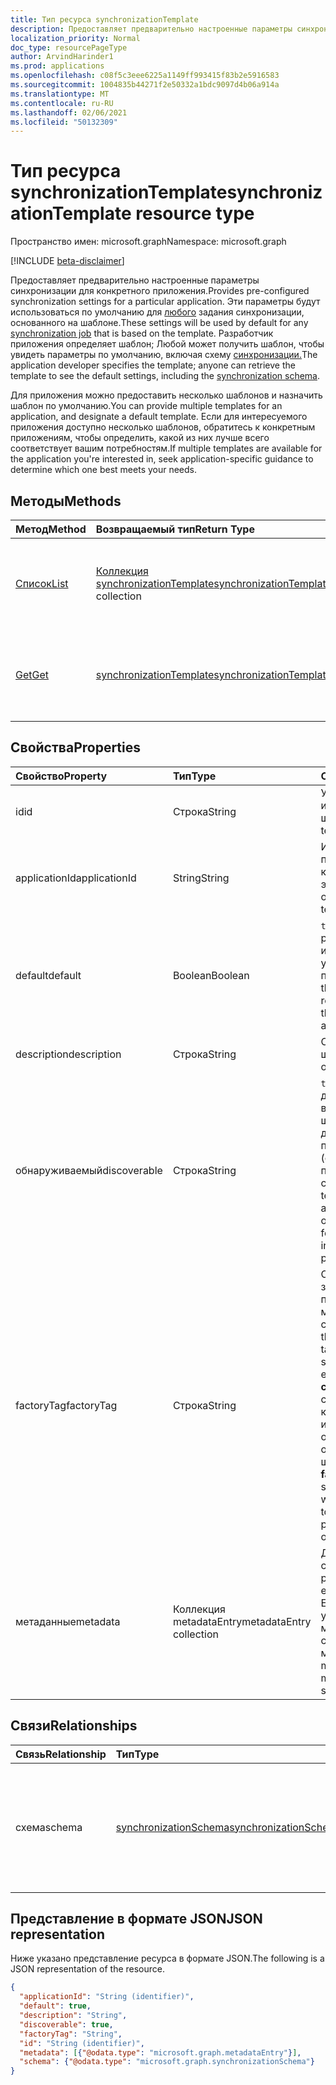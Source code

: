 ```yaml
---
title: Тип ресурса synchronizationTemplate
description: Предоставляет предварительно настроенные параметры синхронизации для конкретного приложения.
localization_priority: Normal
doc_type: resourcePageType
author: ArvindHarinder1
ms.prod: applications
ms.openlocfilehash: c08f5c3eee6225a1149ff993415f83b2e5916583
ms.sourcegitcommit: 1004835b44271f2e50332a1bdc9097d4b06a914a
ms.translationtype: MT
ms.contentlocale: ru-RU
ms.lasthandoff: 02/06/2021
ms.locfileid: "50132309"
---
```

# <a name="synchronizationtemplate-resource-type"></a><span data-ttu-id="ac733-103">Тип ресурса synchronizationTemplate</span><span class="sxs-lookup"><span data-stu-id="ac733-103">synchronizationTemplate resource type</span></span>

<span data-ttu-id="ac733-104">Пространство имен: microsoft.graph</span><span class="sxs-lookup"><span data-stu-id="ac733-104">Namespace: microsoft.graph</span></span>

[!INCLUDE [beta-disclaimer](../../includes/beta-disclaimer.md)]

<span data-ttu-id="ac733-105">Предоставляет предварительно настроенные параметры синхронизации для конкретного приложения.</span><span class="sxs-lookup"><span data-stu-id="ac733-105">Provides pre-configured synchronization settings for a particular application.</span></span> <span data-ttu-id="ac733-106">Эти параметры будут использоваться по умолчанию для [любого](synchronization-synchronizationjob.md) задания синхронизации, основанного на шаблоне.</span><span class="sxs-lookup"><span data-stu-id="ac733-106">These settings will be used by default for any [synchronization job](synchronization-synchronizationjob.md) that is based on the template.</span></span> <span data-ttu-id="ac733-107">Разработчик приложения определяет шаблон; Любой может получить шаблон, чтобы увидеть параметры по умолчанию, включая схему [синхронизации.](synchronization-synchronizationschema.md)</span><span class="sxs-lookup"><span data-stu-id="ac733-107">The application developer specifies the template; anyone can retrieve the template to see the default settings, including the [synchronization schema](synchronization-synchronizationschema.md).</span></span>

<span data-ttu-id="ac733-108">Для приложения можно предоставить несколько шаблонов и назначить шаблон по умолчанию.</span><span class="sxs-lookup"><span data-stu-id="ac733-108">You can provide multiple templates for an application, and designate a default template.</span></span> <span data-ttu-id="ac733-109">Если для интересуемого приложения доступно несколько шаблонов, обратитесь к конкретным приложениям, чтобы определить, какой из них лучше всего соответствует вашим потребностям.</span><span class="sxs-lookup"><span data-stu-id="ac733-109">If multiple templates are available for the application you're interested in, seek application-specific guidance to determine which one best meets your needs.</span></span>

## <a name="methods"></a><span data-ttu-id="ac733-110">Методы</span><span class="sxs-lookup"><span data-stu-id="ac733-110">Methods</span></span>

| <span data-ttu-id="ac733-111">Метод</span><span class="sxs-lookup"><span data-stu-id="ac733-111">Method</span></span>        | <span data-ttu-id="ac733-112">Возвращаемый тип</span><span class="sxs-lookup"><span data-stu-id="ac733-112">Return Type</span></span>               | <span data-ttu-id="ac733-113">Описание</span><span class="sxs-lookup"><span data-stu-id="ac733-113">Description</span></span>                  |
|:--------------|:--------------------------|:-----------------------------|
|[<span data-ttu-id="ac733-114">Список</span><span class="sxs-lookup"><span data-stu-id="ac733-114">List</span></span>](../api/synchronization-synchronizationtemplate-list.md)    |<span data-ttu-id="ac733-115">[Коллекция synchronizationTemplate](synchronization-synchronizationtemplate.md)</span><span class="sxs-lookup"><span data-stu-id="ac733-115">[synchronizationTemplate](synchronization-synchronizationtemplate.md) collection</span></span>  |<span data-ttu-id="ac733-116">Список шаблонов, доступных для экземпляра приложения или приложения (участников-служб).</span><span class="sxs-lookup"><span data-stu-id="ac733-116">List the templates that are available for an application or application instance (service principal).</span></span>|
|[<span data-ttu-id="ac733-117">Get</span><span class="sxs-lookup"><span data-stu-id="ac733-117">Get</span></span>](../api/synchronization-synchronizationtemplate-get.md)      |[<span data-ttu-id="ac733-118">synchronizationTemplate</span><span class="sxs-lookup"><span data-stu-id="ac733-118">synchronizationTemplate</span></span>](synchronization-synchronizationtemplate.md)   |<span data-ttu-id="ac733-119">Чтение свойств и связей объекта **synchronizationTemplate.**</span><span class="sxs-lookup"><span data-stu-id="ac733-119">Read the properties and relationships of the **synchronizationTemplate** object.</span></span>|
<!-- 
|[Create](../api/synchronization-synchronizationtemplate-post.md) |[synchronizationTemplate](synchronization-synchronizationtemplate.md)   |Create a new template for an application.|
|[Update](../api/synchronization-synchronizationtemplate-put.md)   |[synchronizationTemplate](synchronization-synchronizationtemplate.md)   |Update the template.| 
-->

## <a name="properties"></a><span data-ttu-id="ac733-120">Свойства</span><span class="sxs-lookup"><span data-stu-id="ac733-120">Properties</span></span>

| <span data-ttu-id="ac733-121">Свойство</span><span class="sxs-lookup"><span data-stu-id="ac733-121">Property</span></span>      | <span data-ttu-id="ac733-122">Тип</span><span class="sxs-lookup"><span data-stu-id="ac733-122">Type</span></span>                      | <span data-ttu-id="ac733-123">Описание</span><span class="sxs-lookup"><span data-stu-id="ac733-123">Description</span></span>                  |
|:--------------|:--------------------------|:-----------------------------|
|<span data-ttu-id="ac733-124">id</span><span class="sxs-lookup"><span data-stu-id="ac733-124">id</span></span>             |<span data-ttu-id="ac733-125">Строка</span><span class="sxs-lookup"><span data-stu-id="ac733-125">String</span></span>                     |<span data-ttu-id="ac733-126">Уникальный идентификатор шаблона.</span><span class="sxs-lookup"><span data-stu-id="ac733-126">Unique template identifier.</span></span>|
|<span data-ttu-id="ac733-127">applicationId</span><span class="sxs-lookup"><span data-stu-id="ac733-127">applicationId</span></span>  |<span data-ttu-id="ac733-128">String</span><span class="sxs-lookup"><span data-stu-id="ac733-128">String</span></span>                     |<span data-ttu-id="ac733-129">Идентификатор приложения, к которой принадлежит этот шаблон.</span><span class="sxs-lookup"><span data-stu-id="ac733-129">Identifier of the application this template belongs to.</span></span>|
|<span data-ttu-id="ac733-130">default</span><span class="sxs-lookup"><span data-stu-id="ac733-130">default</span></span>        |<span data-ttu-id="ac733-131">Boolean</span><span class="sxs-lookup"><span data-stu-id="ac733-131">Boolean</span></span>                    |<span data-ttu-id="ac733-132">`true` если этот шаблон рекомендуется использовать по умолчанию для приложения.</span><span class="sxs-lookup"><span data-stu-id="ac733-132">`true` if this template is recommended to be the default for the application.</span></span>|
|<span data-ttu-id="ac733-133">description</span><span class="sxs-lookup"><span data-stu-id="ac733-133">description</span></span>    |<span data-ttu-id="ac733-134">Строка</span><span class="sxs-lookup"><span data-stu-id="ac733-134">String</span></span>                     |<span data-ttu-id="ac733-135">Описание шаблона.</span><span class="sxs-lookup"><span data-stu-id="ac733-135">Description of the template.</span></span>|
|<span data-ttu-id="ac733-136">обнаруживаемый</span><span class="sxs-lookup"><span data-stu-id="ac733-136">discoverable</span></span>   |<span data-ttu-id="ac733-137">Строка</span><span class="sxs-lookup"><span data-stu-id="ac733-137">String</span></span>                     |<span data-ttu-id="ac733-138">`true` если этот шаблон должен отображаться в коллекции шаблонов, доступных для экземпляра приложения (основного приложения-службы).</span><span class="sxs-lookup"><span data-stu-id="ac733-138">`true` if this template should appear in the collection of templates available for the application instance (service principal).</span></span>|
|<span data-ttu-id="ac733-139">factoryTag</span><span class="sxs-lookup"><span data-stu-id="ac733-139">factoryTag</span></span>     |<span data-ttu-id="ac733-140">Строка</span><span class="sxs-lookup"><span data-stu-id="ac733-140">String</span></span>                     |<span data-ttu-id="ac733-141">Один из известных заводских тегов, поддерживаемых механизмом синхронизации.</span><span class="sxs-lookup"><span data-stu-id="ac733-141">One of the well-known factory tags supported by the synchronization engine.</span></span> <span data-ttu-id="ac733-142">FactoryTag **сообщает** механизму синхронизации, какую реализацию использовать при обработке заданий на основе этого шаблона.</span><span class="sxs-lookup"><span data-stu-id="ac733-142">The **factoryTag** tells the synchronization engine which implementation to use when processing jobs based on this template.</span></span>|
|<span data-ttu-id="ac733-143">метаданные</span><span class="sxs-lookup"><span data-stu-id="ac733-143">metadata</span></span>       |<span data-ttu-id="ac733-144">Коллекция metadataEntry</span><span class="sxs-lookup"><span data-stu-id="ac733-144">metadataEntry collection</span></span>   |<span data-ttu-id="ac733-145">Дополнительные свойства расширения.</span><span class="sxs-lookup"><span data-stu-id="ac733-145">Additional extension properties.</span></span> <span data-ttu-id="ac733-146">Если не было явно упомянуто, значения метаданных не следует менять.</span><span class="sxs-lookup"><span data-stu-id="ac733-146">Unless mentioned explicitly, metadata values should not be changed.</span></span>|

## <a name="relationships"></a><span data-ttu-id="ac733-147">Связи</span><span class="sxs-lookup"><span data-stu-id="ac733-147">Relationships</span></span>
| <span data-ttu-id="ac733-148">Связь</span><span class="sxs-lookup"><span data-stu-id="ac733-148">Relationship</span></span>      | <span data-ttu-id="ac733-149">Тип</span><span class="sxs-lookup"><span data-stu-id="ac733-149">Type</span></span>      |<span data-ttu-id="ac733-150">Описание</span><span class="sxs-lookup"><span data-stu-id="ac733-150">Description</span></span>|
|:------------------|:----------|:----------|
|<span data-ttu-id="ac733-151">схема</span><span class="sxs-lookup"><span data-stu-id="ac733-151">schema</span></span>             |[<span data-ttu-id="ac733-152">synchronizationSchema</span><span class="sxs-lookup"><span data-stu-id="ac733-152">synchronizationSchema</span></span>](synchronization-synchronizationschema.md)     |<span data-ttu-id="ac733-153">Схема синхронизации по умолчанию для заданий, основанных на этом шаблоне.</span><span class="sxs-lookup"><span data-stu-id="ac733-153">Default synchronization schema for the jobs based on this template.</span></span>|

## <a name="json-representation"></a><span data-ttu-id="ac733-154">Представление в формате JSON</span><span class="sxs-lookup"><span data-stu-id="ac733-154">JSON representation</span></span>

<span data-ttu-id="ac733-155">Ниже указано представление ресурса в формате JSON.</span><span class="sxs-lookup"><span data-stu-id="ac733-155">The following is a JSON representation of the resource.</span></span>

<!-- {
  "blockType": "resource",
  "optionalProperties": [

  ],
  "keyProperty": "id",
  "@odata.type": "microsoft.graph.synchronizationTemplate"
}-->

```json
{
  "applicationId": "String (identifier)",
  "default": true,
  "description": "String",
  "discoverable": true,
  "factoryTag": "String",
  "id": "String (identifier)",
  "metadata": [{"@odata.type": "microsoft.graph.metadataEntry"}],
  "schema": {"@odata.type": "microsoft.graph.synchronizationSchema"}
}

```

<!-- uuid: 8fcb5dbc-d5aa-4681-8e31-b001d5168d79
2015-10-25 14:57:30 UTC -->
<!--
{
  "type": "#page.annotation",
  "description": "synchronizationTemplate resource",
  "keywords": "",
  "section": "documentation",
  "tocPath": "",
  "suppressions": []
}
-->


